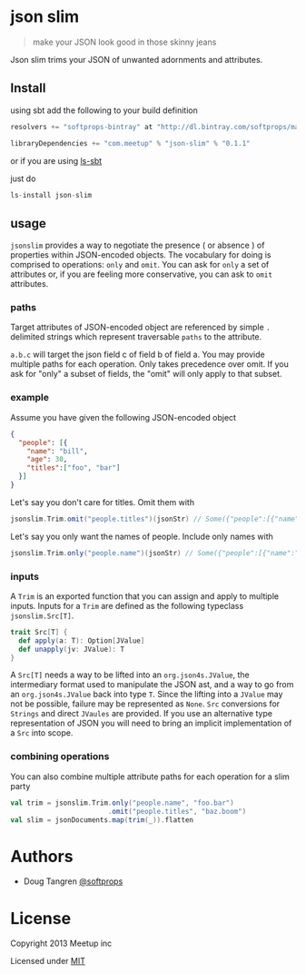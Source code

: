 # json slim

> make your JSON look good in those skinny jeans

Json slim trims your JSON of unwanted adornments and attributes.


## Install

using sbt add the following to your build definition

```scala
resolvers += "softprops-bintray" at "http://dl.bintray.com/softprops/maven"

libraryDependencies += "com.meetup" % "json-slim" % "0.1.1"
```

or if you are using [ls-sbt](https://github.com/softprops/ls-sbt)

just do

```scala
ls-install json-slim
```

## usage

`jsonslim` provides a way to negotiate the presence ( or absence ) of properties within JSON-encoded objects. The vocabulary for doing is comprised to operations: `only` and `omit`. 
You can ask for `only` a set of attributes or, if you are feeling more conservative, you can ask to `omit` attributes.

### paths

Target attributes of JSON-encoded object are referenced by simple `.` delimited strings which represent traversable `paths` to the attribute.

`a.b.c` will target the json field c of field b of field a. You may provide multiple paths for each operation. Only takes precedence over omit. If you ask for "only" a subset of fields,
the "omit" will only apply to that subset.

### example

Assume you have given the following JSON-encoded object

```json
{
  "people": [{
    "name": "bill",
    "age": 30,
    "titles":["foo", "bar"]
  }]
}
```

Let's say you don't care for titles. Omit them with

```scala
jsonslim.Trim.omit("people.titles")(jsonStr) // Some({"people":[{"name":"bill","age":30}]})
```

Let's say you only want the names of people. Include only names with

```scala
jsonslim.Trim.only("people.name")(jsonStr) // Some({"people":[{"name":"bill"}]})
```

### inputs

A `Trim` is an exported function that you can assign and apply to multiple inputs. Inputs for a `Trim` are defined as the following typeclass `jsonslim.Src[T]`.

```scala
trait Src[T] {
  def apply(a: T): Option[JValue]
  def unapply(jv: JValue): T
}
```

A `Src[T]` needs a way to be lifted into an `org.json4s.JValue`, the intermediary format used to manipulate the JSON ast, and a way to go from an `org.json4s.JValue` back into type `T`. Since the lifting into a `JValue` may
not be possible, failure may be represented as `None`. `Src` conversions for `Strings` and direct `JVaules` are provided. If you use an alternative type representation
of JSON you will need to bring an implicit implementation of a `Src` into scope.

### combining operations

You can also combine multiple attribute paths for each operation for a slim party

```scala
val trim = jsonslim.Trim.only("people.name", "foo.bar")
                        .omit("people.titles", "baz.boom")
val slim = jsonDocuments.map(trim(_)).flatten
```



# Authors

* Doug Tangren [@softprops](http://github.com/softprops)

# License

Copyright 2013 Meetup inc

Licensed under [MIT](https://github.com/meetup/json-slim/blob/master/LICENSE)